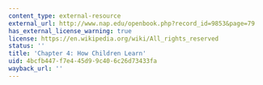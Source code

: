 ```yaml
---
content_type: external-resource
external_url: http://www.nap.edu/openbook.php?record_id=9853&page=79
has_external_license_warning: true
license: https://en.wikipedia.org/wiki/All_rights_reserved
status: ''
title: 'Chapter 4: How Children Learn'
uid: 4bcfb447-f7e4-45d9-9c40-6c26d73433fa
wayback_url: ''
---
```

